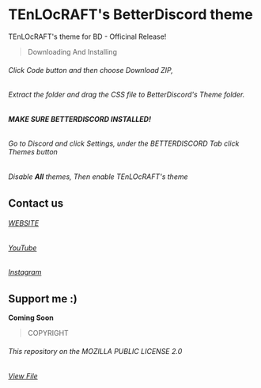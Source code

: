 # TEnLOcRAFT's BetterDiscord theme
TEnLOcRAFT's theme for BD - Officinal Release!

> Downloading And Installing

###### Click *Code* button and then choose *Download ZIP*,
###### Extract the folder and drag the *CSS* file to *BetterDiscord's Theme* folder.
###### __MAKE SURE BETTERDISCORD INSTALLED!__
###### Go to Discord and click *Settings*, under the *BETTERDISCORD Tab* click *Themes* button
###### Disable __All__ themes, Then enable *TEnLOcRAFT's theme*

## Contact us

###### [WEBSITE](http://tenloyoutuberofficinal.cf/)
###### [YouTube](https://www.youtube.com/channel/UC5JlQQ9yH2Q2tX1QKeaw5eg)
###### [Instagram](https://www.instagram.com/ethan_biletski/)

## Support me :)

__Coming Soon__

> COPYRIGHT

###### This repository on the MOZILLA PUBLIC LICENSE 2.0
###### [View File](https://github.com/TEnLOcODE/tenlocraftsBetterDiscordTheme/blob/main/LICENSE/)
